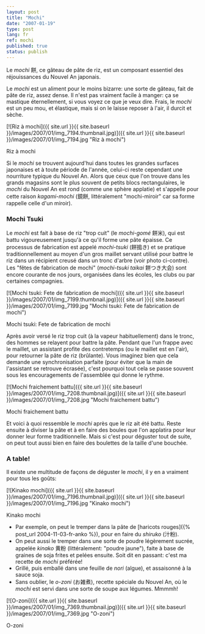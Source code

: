 ```yaml
---
layout: post
title: "Mochi"
date: "2007-01-19"
type: post
lang: fr
ref: mochi
published: true
status: publish
---
```




Le _mochi_ 餅, ce gâteau de pâte de riz, est un composant essentiel des réjouissances du Nouvel An japonais.

 

Le _mochi_ est un aliment pour le moins bizarre: une sorte de gâteau, fait de pâte de riz, assez dense. Il n'est pas vraiment facile à manger: ça se mastique éternellement, si vous voyez ce que je veux dire. Frais, le _mochi_ est un peu mou, et élastique, mais si on le laisse reposer à l'air, il durcit et sèche.

[![Riz à mochi]({{ site.url }}{{ site.baseurl }}/images/2007/01/img_7194.thumbnail.jpg)]({{ site.url }}{{ site.baseurl }}/images/2007/01/img_7194.jpg "Riz à mochi")

Riz à mochi

Si le _mochi_ se trouvent aujourd'hui dans toutes les grandes surfaces japonaises et à toute période de l'année, celui-ci reste cependant une nourriture typique du Nouvel An. Alors que ceux que l'on trouve dans les grands magasins sont le plus souvent de petits blocs rectangulaires, le _mochi_ du Nouvel An est rond (comme une sphère applatie) et s'appelle pour cette raison _kagami-mochi_ (鏡餅, littéralement "mochi-miroir" car sa forme rappelle celle d'un miroir).

### Mochi Tsuki

Le _mochi_ est fait à base de riz "trop cuit" (le _mochi-gomé_ 餅米), qui est battu vigoureusement jusqu'à ce qu'il forme une pâte épaisse. Ce processus de fabrication est appelé _mochi-tsuki_ (餅搗き) et se pratique traditionnellement au moyen d'un gros maillet servant utilisé pour battre le riz dans un récipient creusé dans un tronc d'arbre (voir photo ci-contre). Les "fêtes de fabrication de mochi" (_mochi-tsuki taikai_ 餅つき大会) sont encore courante de nos jours, organisées dans les écoles, les clubs ou par certaines compagnies.

[![Mochi tsuki: Fete de fabrication de mochi]({{ site.url }}{{ site.baseurl }}/images/2007/01/img_7199.thumbnail.jpg)]({{ site.url }}{{ site.baseurl }}/images/2007/01/img_7199.jpg "Mochi tsuki: Fete de fabrication de mochi")

Mochi tsuki: Fete de fabrication de mochi

Après avoir versé le riz trop cuit (à la vapeur habituellement) dans le tronc, des hommes se relayent pour battre la pâte. Pendant que l'un frappe avec le maillet, un assistant profite des contretemps (ou le maillet est en l'air), pour retourner la pâte de riz (brûlante). Vous imaginez bien que cela demande une synchronisation parfaite (pour éviter que la main de l'assistant se retrouve écrasée), c'est pourquoi tout cela se passe souvent sous les encouragements de l'assemblée qui donne le rythme.

[![Mochi fraichement battu]({{ site.url }}{{ site.baseurl }}/images/2007/01/img_7208.thumbnail.jpg)]({{ site.url }}{{ site.baseurl }}/images/2007/01/img_7208.jpg "Mochi fraichement battu")

Mochi fraichement battu

Et voici à quoi ressemble le _mochi_ après que le riz ait été battu. Reste ensuite à diviser la pâte et à en faire des boules que l'on applatira pour leur donner leur forme traditionnelle. Mais si c'est pour déguster tout de suite, on peut tout aussi bien en faire des boulettes de la taille d'une bouchée.

### A table!

Il existe une multitude de façons de déguster le _mochi_, il y en a vraiment pour tous les goûts:

[![Kinako mochi]({{ site.url }}{{ site.baseurl }}/images/2007/01/img_7196.thumbnail.jpg)]({{ site.url }}{{ site.baseurl }}/images/2007/01/img_7196.jpg "Kinako mochi")

Kinako mochi

- Par exemple, on peut le tremper dans la pâte de [haricots rouges]({% post_url 2004-11-03-fr-anko %}), pour en faire du _shiruko_ (汁粉).
- On peut aussi le tremper dans une sorte de poudre légèrement sucrée, appelée _kinako_ 黄粉 (littéralement: "poudre jaune"), faite à base de graines de soja frites et pelées ensuite. Soit dit en passant: c'est ma recette de _mochi_ préférée!
- Grillé, puis emballé dans une feuille de _nori_ (algue), et assaisonné à la sauce soja.
- Sans oublier, le _o-zoni_ (お雑煮), recette spéciale du Nouvel An, où le _mochi_ est servi dans une sorte de soupe aux légumes. Mmmmh!

[![O-zoni]({{ site.url }}{{ site.baseurl }}/images/2007/01/img_7369.thumbnail.jpg)]({{ site.url }}{{ site.baseurl }}/images/2007/01/img_7369.jpg "O-zoni")

O-zoni



